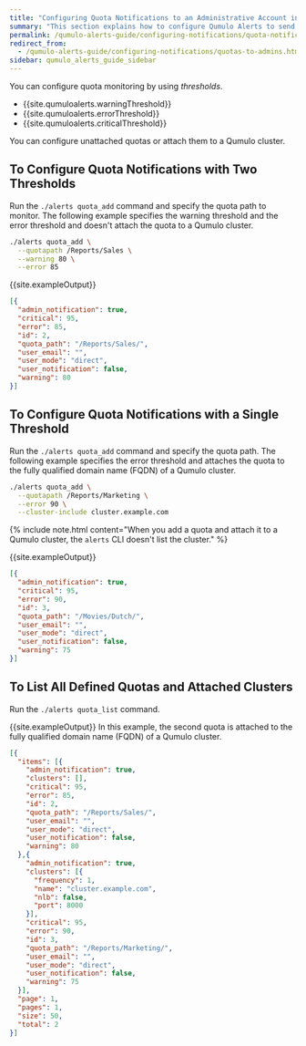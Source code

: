 ```yaml
---
title: "Configuring Quota Notifications to an Administrative Account in Qumulo Alerts"
summary: "This section explains how to configure Qumulo Alerts to send quota notifications from a Qumulo cluster to an administrative account."
permalink: /qumulo-alerts-guide/configuring-notifications/quota-notifications-to-administrators.html
redirect_from:
  - /qumulo-alerts-guide/configuring-notifications/quotas-to-admins.html
sidebar: qumulo_alerts_guide_sidebar
---
```


You can configure quota monitoring by using _thresholds_.

* {{site.qumuloalerts.warningThreshold}}
* {{site.qumuloalerts.errorThreshold}}
* {{site.qumuloalerts.criticalThreshold}}

You can configure unattached quotas or attach them to a Qumulo cluster.

## To Configure Quota Notifications with Two Thresholds
Run the `./alerts quota_add` command and specify the quota path to monitor. The following example specifies the warning threshold and the error threshold and doesn't attach the quota to a Qumulo cluster.

```bash
./alerts quota_add \
  --quotapath /Reports/Sales \
  --warning 80 \
  --error 85
```

{{site.exampleOutput}}

```json
[{
  "admin_notification": true,
  "critical": 95,
  "error": 85,
  "id": 2,
  "quota_path": "/Reports/Sales/",
  "user_email": "",
  "user_mode": "direct",
  "user_notification": false,
  "warning": 80
}]
```


## To Configure Quota Notifications with a Single Threshold
Run the `./alerts quota_add` command and specify the quota path. The following example specifies the error threshold and attaches the quota to the fully qualified domain name (FQDN) of a Qumulo cluster.

```bash
./alerts quota_add \
  --quotapath /Reports/Marketing \
  --error 90 \
  --cluster-include cluster.example.com
```

{% include note.html content="When you add a quota and attach it to a Qumulo cluster, the `alerts` CLI doesn't list the cluster." %}

{{site.exampleOutput}}

```json
[{
  "admin_notification": true,
  "critical": 95,
  "error": 90,
  "id": 3,
  "quota_path": "/Movies/Dutch/",
  "user_email": "",
  "user_mode": "direct",
  "user_notification": false,
  "warning": 75
}]
```


## To List All Defined Quotas and Attached Clusters
Run the `./alerts quota_list` command.

{{site.exampleOutput}} In this example, the second quota is attached to the fully qualified domain name (FQDN) of a Qumulo cluster.

```json
[{
  "items": [{
    "admin_notification": true,
    "clusters": [],
    "critical": 95,
    "error": 85,
    "id": 2,
    "quota_path": "/Reports/Sales/",
    "user_email": "",
    "user_mode": "direct",
    "user_notification": false,
    "warning": 80
  },{
    "admin_notification": true,
    "clusters": [{
      "frequency": 1,
      "name": "cluster.example.com",
      "nlb": false,
      "port": 8000
    }],
    "critical": 95,
    "error": 90,
    "id": 3,
    "quota_path": "/Reports/Marketing/",
    "user_email": "",
    "user_mode": "direct",
    "user_notification": false,
    "warning": 75
  }],
  "page": 1,
  "pages": 1,
  "size": 50,
  "total": 2
}]
```
